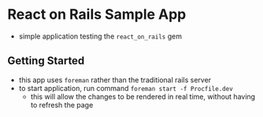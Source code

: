 # React on Rails Sample App

- simple application testing the `react_on_rails` gem

## Getting Started

- this app uses `foreman` rather than the traditional rails server
- to start application, run command `foreman start -f Procfile.dev`
  - this will allow the changes to be rendered in real time, without having to refresh the page
